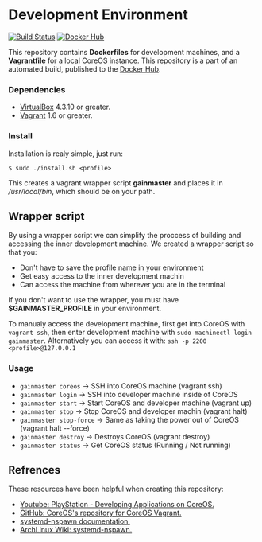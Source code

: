 # Development Environment

[![Build Status](http://jenkins.hesjevik.im/buildStatus/icon?job=development-environment)](http://jenkins.hesjevik.im/job/development-environment/) [![Docker Hub](https://img.shields.io/badge/docker-ready-blue.svg?style=plastic)][docker_hub_repository]

This repository contains **Dockerfiles** for development machines, and a **Vagrantfile** for a local CoreOS instance. This repository is a part of an automated build, published to the [Docker Hub][docker_hub_repository].

[docker_hub_repository]: https://registry.hub.docker.com/u/bachelorthesis/development-environment/

### Dependencies

* [VirtualBox][virtualbox] 4.3.10 or greater.
* [Vagrant][vagrant] 1.6 or greater.

[virtualbox]: https://www.virtualbox.org/
[vagrant]: https://www.vagrantup.com/

### Install

Installation is realy simple, just run:

    $ sudo ./install.sh <profile>

This creates a vagrant wrapper script **gainmaster** and places it in */usr/local/bin*, which should be on your path.

## Wrapper script

By using a wrapper script we can simplify the proccess of building and accessing the inner development machine. We created a wrapper script so that you:

- Don't have to save the profile name in your environment
- Get easy access to the inner development machin
- Can access the machine from wherever you are in the terminal

If you don't want to use the wrapper, you must have **$GAINMASTER_PROFILE** in your environment.

To manualy access the development machine, first get into CoreOS with `vagrant ssh`, then enter development machine with `sudo machinectl login gainmaster`. Alternatively you can access it with: `ssh -p 2200 <profile>@127.0.0.1`

### Usage

* `gainmaster coreos` -> SSH into CoreOS machine (vagrant ssh)
* `gainmaster login` -> SSH into developer machine inside of CoreOS
* `gainmaster start` -> Start CoreOS and developer machine (vagrant up)
* `gainmaster stop` ->  Stop CoreOS and developer machin (vagrant halt)
* `gainmaster stop-force` ->  Same as taking the power out of CoreOS (vagrant halt --force)
* `gainmaster destroy` ->  Destroys CoreOS (vagrant destroy)
* `gainmaster status` -> Get CoreOS status (Running / Not running)

## Refrences

These resources have been helpful when creating this repository:

* [Youtube: PlayStation - Developing Applications on CoreOS.][playstation_developing_applications_on_coreos]
* [GitHub: CoreOS's repository for CoreOS Vagrant.][github_repository_coreos_coreos_vagrant]
* [systemd-nspawn documentation.][systemd-nspawn_documentation]
* [ArchLinux Wiki: systemd-nspawn.][archlinux_wiki_systemd_nspawn]

[playstation_developing_applications_on_coreos]: https://www.youtube.com/watch?v=M9hBsRUeRdg
[github_repository_coreos_coreos_vagrant]: https://github.com/coreos/coreos-vagrant
[archlinux_wiki_systemd_nspawn]: https://wiki.archlinux.org/index.php/Systemd-nspawn
[systemd-nspawn_documentation]: http://www.freedesktop.org/software/systemd/man/systemd-nspawn.html